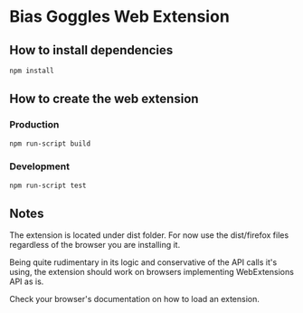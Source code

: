 # Bias Goggles Web Extension

## How to install dependencies
```bash
npm install
```

## How to create the web extension

### Production

```bash
npm run-script build
```
### Development

```bash
npm run-script test
```

## Notes
The extension is located under dist folder. For now use the dist/firefox files regardless
of the browser you are installing it.

Being quite rudimentary in its logic and conservative of the API calls it's using,
the extension should work on browsers implementing WebExtensions API as is.

Check your browser's documentation on how to load an extension.
